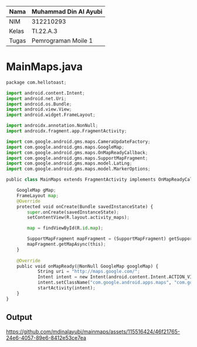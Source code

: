 | Nama      | Muhammad Din Al Ayubi |
| ----------- | ----------- |
| NIM     | 312210293       |
| Kelas   | TI.22.A.3        |
| Tugas   | Pemrograman Moile 1       |

# MainMaps.java
```python
package com.hellotoast;

import android.content.Intent;
import android.net.Uri;
import android.os.Bundle;
import android.view.View;
import android.widget.FrameLayout;

import androidx.annotation.NonNull;
import androidx.fragment.app.FragmentActivity;

import com.google.android.gms.maps.CameraUpdateFactory;
import com.google.android.gms.maps.GoogleMap;
import com.google.android.gms.maps.OnMapReadyCallback;
import com.google.android.gms.maps.SupportMapFragment;
import com.google.android.gms.maps.model.LatLng;
import com.google.android.gms.maps.model.MarkerOptions;

public class MainMaps extends FragmentActivity implements OnMapReadyCallback {

    GoogleMap gMap;
    FrameLayout map;
    @Override
    protected void onCreate(Bundle savedInstanceState) {
        super.onCreate(savedInstanceState);
        setContentView(R.layout.activity_maps);

        map = findViewById(R.id.map);

        SupportMapFragment mapFragment = (SupportMapFragment) getSupportFragmentManager().findFragmentById(R.id.map);
        mapFragment.getMapAsync(this);
    }
    
    @Override
    public void onMapReady(@NonNull GoogleMap googleMap) {
            String uri = "http://maps.google.com/";
            Intent intent = new Intent(android.content.Intent.ACTION_VIEW, Uri.parse(uri));
            intent.setClassName("com.google.android.apps.maps", "com.google.android.maps.MapsActivity");
            startActivity(intent);
    }
}

```
## Output

https://github.com/mdinalayubi/mainmaps/assets/115516424/46f21765-24e6-4057-89e6-8412e53ce7ea

